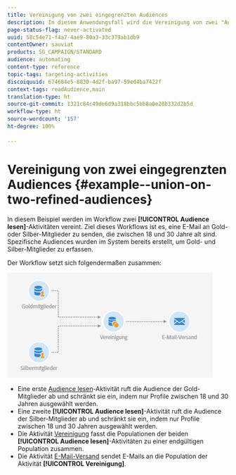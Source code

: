 ```yaml
---
title: Vereinigung von zwei eingegrenzten Audiences
description: In diesem Anwendungsfall wird die Vereinigung von zwei "Audience lesen"-Aktivitäten vorgestellt.
page-status-flag: never-activated
uuid: 58c54e71-f4a7-4ae9-80a3-33c379ab1db9
contentOwner: sauviat
products: SG_CAMPAIGN/STANDARD
audience: automating
content-type: reference
topic-tags: targeting-activities
discoiquuid: 674684e5-8830-4d2f-ba97-59ed4ba7422f
context-tags: readAudience,main
translation-type: ht
source-git-commit: 1321c84c49de6d9a318bbc5bb8a0e28b332d2b5d
workflow-type: ht
source-wordcount: '157'
ht-degree: 100%

---
```



# Vereinigung von zwei eingegrenzten Audiences {#example--union-on-two-refined-audiences}

In diesem Beispiel werden im Workflow zwei **[!UICONTROL Audience lesen]**-Aktivitäten vereint. Ziel dieses Workflows ist es, eine E-Mail an Gold- oder Silber-Mitglieder zu senden, die zwischen 18 und 30 Jahre alt sind. Spezifische Audiences wurden im System bereits erstellt, um Gold- und Silber-Mitglieder zu erfassen.

Der Workflow setzt sich folgendermaßen zusammen:

![](assets/readaudience_activity_example1.png)

* Eine erste [Audience lesen](../../automating/using/read-audience.md)-Aktivität ruft die Audience der Gold-Mitglieder ab und schränkt sie ein, indem nur Profile zwischen 18 und 30 Jahren ausgewählt werden.
* Eine zweite **[!UICONTROL Audience lesen]**-Aktivität ruft die Audience der Silber-Mitglieder ab und schränkt sie ein, indem nur Profile zwischen 18 und 30 Jahren ausgewählt werden.
* Die Aktivität [Vereinigung](../../automating/using/union.md) fasst die Populationen der beiden **[!UICONTROL Audience lesen]**-Aktivitäten zu einer endgültigen Population zusammen.
* Die Aktivität [E-Mail-Versand](../../automating/using/email-delivery.md) sendet E-Mails an die Population der Aktivität **[!UICONTROL Vereinigung]**.
